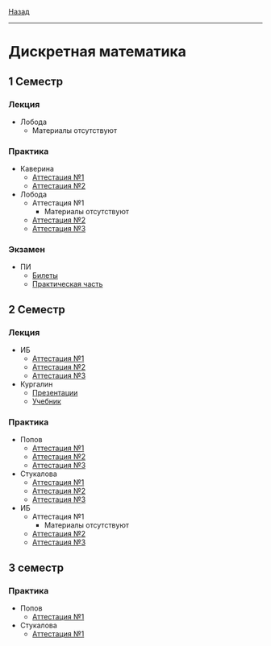 [Назад](../../README.md)
***
# Дискретная математика
## 1 Семестр
### Лекция
+ Лобода
  + Материалы отсутствуют
### Практика
+ Каверина
  + [Аттестация №1](kaverina/dm-pr-att-1-fact.md)
  + [Аттестация №2](kaverina/dm-pr-att-2-fact.md)
+ Лобода
  + Аттестация №1
    + Материалы отсутствуют 
  + [Аттестация №2](loboda/dm-pr-att-2-fact.md)
  + [Аттестация №3](loboda/dm-pr-att-3-fact.md)
### Экзамен
+ ПИ
  + [Билеты](loboda/dm-exam-fact.md)
  + [Практическая часть](loboda/dm-pr-exam-fact.md)
## 2 Семестр
### Лекция
+ ИБ
  + [Аттестация №1](ib/dm-th-att-1-fact.md)
  + [Аттестация №2](ib/dm-th-att-2-fact.md)
  + [Аттестация №3](ib/dm-th-att-3-fact.md)
+ Кургалин
  + [Презентации](https://github.com/user-attachments/files/18893243/713_chastey_Kurgalina.pdf)
  + [Учебник](https://github.com/user-attachments/files/18893356/_._._._._._._Python_2_._.2.pdf)
### Практика
+ Попов
  + [Аттестация №1](popov/dm-2-pr-att-1-fact.md)
  + [Аттестация №2](popov/dm-2-pr-att-2-fact.md) 
  + [Аттестация №3](popov/dm-2-pr-att-3-fact.md) 
+ Стукалова
  + [Аттестация №1](stukalova/dm-2-pr-att-1-fact.md)
  + [Аттестация №2](stukalova/dm-2-pr-att-2-fact.md)
  + [Аттестация №3](stukalova/dm-2-pr-att-3-fact.md) 
+ ИБ
  + Аттестация №1
    + Материалы отсутствуют 
  + [Аттестация №2](ib/dm-pr-att-2-fact.md)
  + [Аттестация №3](ib/dm-pr-att-3-fact.md)
## 3 семестр
### Практика
+ Попов
  + [Аттестация №1](popov/dm-3-pr-att-1-fact.md)
+ Стукалова
  + [Аттестация №1](stukalova/dm-3-pr-att-1-fact.md)

